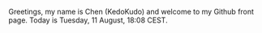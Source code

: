 Greetings, my name is Chen (KedoKudo) and welcome to my Github front page.  Today is Tuesday, 11 August, 18:08 CEST.